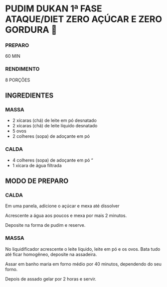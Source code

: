 # PUDIM DUKAN 1ª FASE ATAQUE/DIET ZERO AÇÚCAR E ZERO GORDURA 🍮

### PREPARO
60 MIN
### RENDIMENTO
8 PORÇÕES

## INGREDIENTES
### MASSA
- 2 xícaras (chá) de leite em pó desnatado
- 2 xícaras (chá) de leite líquido desnatado 
- 5 ovos 
- 2 colheres (sopa) de adoçante em pó 
 
### CALDA
- 4 colheres (sopa) de adoçante em pó “
- 1 xícara de água filtrada 

## MODO DE PREPARO
### CALDA
Em uma panela, adicione o açúcar e mexa até dissolver

Acrescente a água aos poucos e mexa por mais 2 minutos.

Deposite na forma de pudim e reserve.

### MASSA
No liquidificador acrescente o leite líquido, leite em pó e os ovos. Bata tudo até ficar homogêneo, deposite na assadeira.

Assar em banho maria em forno médio por 40 minutos, dependendo do seu forno.

Depois de assado gelar por 2 horas e servir.
